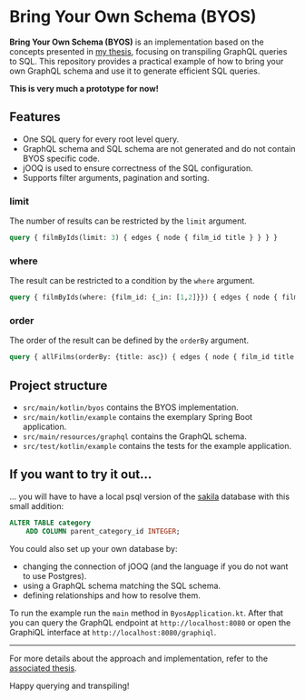 # Bring Your Own Schema (BYOS)

**Bring Your Own Schema (BYOS)** is an implementation based on the concepts presented in [my thesis](https://db.cs.uni-tuebingen.de/theses/2023/lukas-sailer/lukas-sailer-2023.pdf), focusing on transpiling GraphQL queries to SQL.
This repository provides a practical example of how to bring your own GraphQL schema and use it to generate efficient SQL queries.

**This is very much a prototype for now!**

## Features

- One SQL query for every root level query.
- GraphQL schema and SQL schema are not generated and do not contain BYOS specific code.
- jOOQ is used to ensure correctness of the SQL configuration.
- Supports filter arguments, pagination and sorting.

### limit

The number of results can be restricted by the `limit` argument.

```graphql
query { filmByIds(limit: 3) { edges { node { film_id title } } } }
```

### where

The result can be restricted to a condition by the `where` argument.

```graphql
query { filmByIds(where: {film_id: {_in: [1,2]}}) { edges { node { film_id title } } } }
```

### order

The order of the result can be defined by the `orderBy` argument.

```graphql
query { allFilms(orderBy: {title: asc}) { edges { node { film_id title } } } }
```

## Project structure

- `src/main/kotlin/byos` contains the BYOS implementation.
- `src/main/kotlin/example` contains the exemplary Spring Boot application.
- `src/main/resources/graphql` contains the GraphQL schema.
- `src/test/kotlin/example` contains the tests for the example application.

## If you want to try it out...

... you will have to have a local psql version of the [sakila](https://github.com/jOOQ/sakila/tree/main/postgres-sakila-db) database with this small addition:

```SQL
ALTER TABLE category
    ADD COLUMN parent_category_id INTEGER;
```

You could also set up your own database by:

- changing the connection of jOOQ (and the language if you do not want to use Postgres).
- using a GraphQL schema matching the SQL schema.
- defining relationships and how to resolve them.

To run the example run the `main` method in `ByosApplication.kt`.
After that you can query the GraphQL endpoint at `http://localhost:8080` or open the GraphiQL interface at `http://localhost:8080/graphiql`.

---

For more details about the approach and implementation, refer to the [associated thesis](https://db.cs.uni-tuebingen.de/theses/2023/lukas-sailer/lukas-sailer-2023.pdf).

Happy querying and transpiling!
